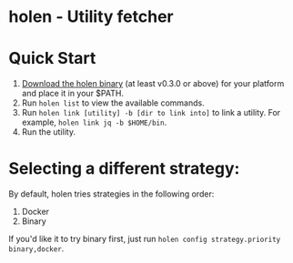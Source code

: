 # holen - Utility fetcher

# Quick Start

1. [Download the holen binary](https://github.com/justone/holen/releases) (at least v0.3.0 or above) for your platform and place it in your \$PATH.
2. Run `holen list` to view the available commands.
3. Run `holen link [utility] -b [dir to link into]` to link a utility.  For example, `holen link jq -b $HOME/bin`.
4. Run the utility.

# Selecting a different strategy:

By default, holen tries strategies in the following order:

1. Docker
2. Binary

If you'd like it to try binary first, just run `holen config strategy.priority binary,docker`.
